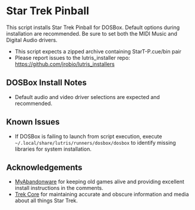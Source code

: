 # Star Trek Pinball

This script installs Star Trek Pinball for DOSBox. Default options during installation are recommended. Be sure to set both the MIDI Music and Digital Audio drivers.

- This script expects a zipped archive containing StarT-P.cue/bin pair
- Please report issues to the lutris_installer repo: https://github.com/jrobio/lutris_installers

## DOSBox Install Notes

- Default audio and video driver selections are expected and recommended.

## Known Issues

- If DOSBox is failing to launch from script execution, execute `~/.local/share/lutris/runners/dosbox/dosbox` to identify missing libraries for system installation.

## Acknowledgements

- [MyAbandonware](https://www.myabandonware.com/search/q/star+trek+pinball) for keeping old games alive and providing excellent install instructions in the comments.
- [Trek Core](https://gaming.trekcore.com/startrekpinball/) for maintaining accurate and obscure information and media about all things Star Trek.